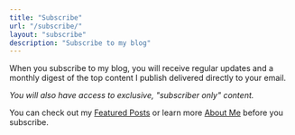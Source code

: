 ```yaml
---
title: "Subscribe"
url: "/subscribe/"
layout: "subscribe"
description: "Subscribe to my blog"
---
```


When you subscribe to my blog, you will receive regular updates and a monthly digest of the top content I publish delivered directly to your email.

_You will also have access to exclusive, "subscriber only" content._

You can check out my [Featured Posts](/categories/featured/) or learn more [About Me](/about) before you subscribe.
